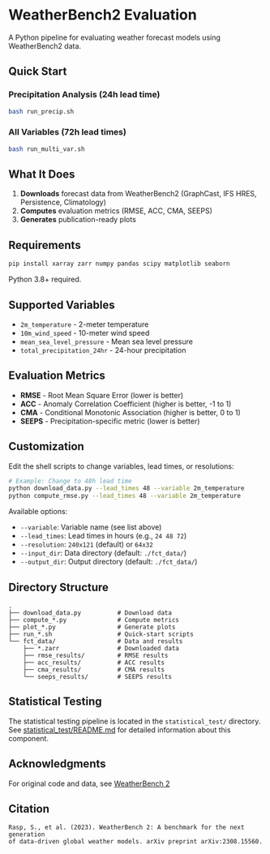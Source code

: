 # WeatherBench2 Evaluation 

A Python pipeline for evaluating weather forecast models using WeatherBench2 data.

## Quick Start

### Precipitation Analysis (24h lead time)
```bash
bash run_precip.sh
```

### All Variables (72h lead times)
```bash
bash run_multi_var.sh
```

## What It Does

1. **Downloads** forecast data from WeatherBench2 (GraphCast, IFS HRES, Persistence, Climatology)
2. **Computes** evaluation metrics (RMSE, ACC, CMA, SEEPS)
3. **Generates** publication-ready plots

## Requirements

```bash
pip install xarray zarr numpy pandas scipy matplotlib seaborn
```

Python 3.8+ required.

## Supported Variables

- `2m_temperature` - 2-meter temperature
- `10m_wind_speed` - 10-meter wind speed
- `mean_sea_level_pressure` - Mean sea level pressure
- `total_precipitation_24hr` - 24-hour precipitation

## Evaluation Metrics

- **RMSE** - Root Mean Square Error (lower is better)
- **ACC** - Anomaly Correlation Coefficient (higher is better, -1 to 1)
- **CMA** - Conditional Monotonic Association (higher is better, 0 to 1)
- **SEEPS** - Precipitation-specific metric (lower is better)

## Customization

Edit the shell scripts to change variables, lead times, or resolutions:

```bash
# Example: Change to 48h lead time
python download_data.py --lead_times 48 --variable 2m_temperature
python compute_rmse.py --lead_times 48 --variable 2m_temperature
```

Available options:
- `--variable`: Variable name (see list above)
- `--lead_times`: Lead times in hours (e.g., `24 48 72`)
- `--resolution`: `240x121` (default) or `64x32`
- `--input_dir`: Data directory (default: `./fct_data/`)
- `--output_dir`: Output directory (default: `./fct_data/`)

## Directory Structure

```
.
├── download_data.py          # Download data
├── compute_*.py              # Compute metrics
├── plot_*.py                 # Generate plots
├── run_*.sh                  # Quick-start scripts
└── fct_data/                 # Data and results
    ├── *.zarr                # Downloaded data
    ├── rmse_results/         # RMSE results
    ├── acc_results/          # ACC results
    ├── cma_results/          # CMA results
    └── seeps_results/        # SEEPS results
```

## Statistical Testing

The statistical testing pipeline is located in the `statistical_test/` directory. See [statistical_test/README.md](statistical_test/README.md) for detailed information about this component.

## Acknowledgments

For original code and data, see [WeatherBench 2](https://github.com/google-research/weatherbench2)

## Citation

```
Rasp, S., et al. (2023). WeatherBench 2: A benchmark for the next generation 
of data-driven global weather models. arXiv preprint arXiv:2308.15560.
```
